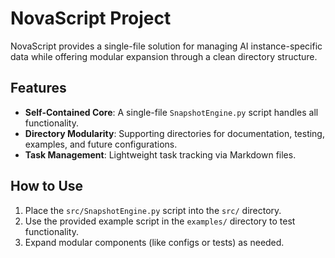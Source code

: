 # NovaScript Project

NovaScript provides a single-file solution for managing AI instance-specific data while offering modular expansion through a clean directory structure.

## Features
- **Self-Contained Core**: A single-file `SnapshotEngine.py` script handles all functionality.
- **Directory Modularity**: Supporting directories for documentation, testing, examples, and future configurations.
- **Task Management**: Lightweight task tracking via Markdown files.

## How to Use
1. Place the `src/SnapshotEngine.py` script into the `src/` directory.
2. Use the provided example script in the `examples/` directory to test functionality.
3. Expand modular components (like configs or tests) as needed.

